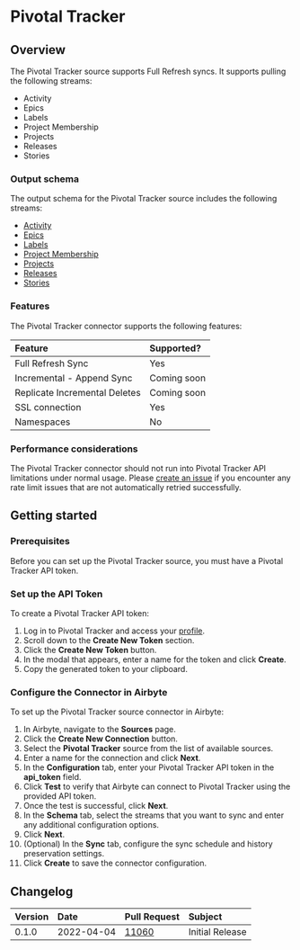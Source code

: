 # Pivotal Tracker

## Overview

The Pivotal Tracker source supports Full Refresh syncs. It supports pulling the following streams:

- Activity
- Epics
- Labels
- Project Membership
- Projects
- Releases
- Stories

### Output schema

The output schema for the Pivotal Tracker source includes the following streams:

- [Activity](https://www.pivotaltracker.com/help/api/rest/v5#Activity)
- [Epics](https://www.pivotaltracker.com/help/api/rest/v5#Epics)
- [Labels](https://www.pivotaltracker.com/help/api/rest/v5#Labels)
- [Project Membership](https://www.pivotaltracker.com/help/api/rest/v5#Project_Memberships)
- [Projects](https://www.pivotaltracker.com/help/api/rest/v5#Projects)
- [Releases](https://www.pivotaltracker.com/help/api/rest/v5#Releases)
- [Stories](https://www.pivotaltracker.com/help/api/rest/v5#Stories)

### Features

The Pivotal Tracker connector supports the following features:

| Feature                       | Supported? |
| :---------------------------- | :--------- |
| Full Refresh Sync             | Yes        |
| Incremental - Append Sync     | Coming soon|
| Replicate Incremental Deletes | Coming soon|
| SSL connection                | Yes        |
| Namespaces                    | No         |

### Performance considerations

The Pivotal Tracker connector should not run into Pivotal Tracker API limitations under normal usage. Please [create an issue](https://github.com/airbytehq/airbyte/issues) if you encounter any rate limit issues that are not automatically retried successfully.

## Getting started

### Prerequisites

Before you can set up the Pivotal Tracker source, you must have a Pivotal Tracker API token.

### Set up the API Token

To create a Pivotal Tracker API token:

1. Log in to Pivotal Tracker and access your [profile](https://www.pivotaltracker.com/profile).
2. Scroll down to the **Create New Token** section.
3. Click the **Create New Token** button.
4. In the modal that appears, enter a name for the token and click **Create**.
5. Copy the generated token to your clipboard.

### Configure the Connector in Airbyte

To set up the Pivotal Tracker source connector in Airbyte:

1. In Airbyte, navigate to the **Sources** page.
2. Click the **Create New Connection** button.
3. Select the **Pivotal Tracker** source from the list of available sources.
4. Enter a name for the connection and click **Next**.
5. In the **Configuration** tab, enter your Pivotal Tracker API token in the **api_token** field.
6. Click **Test** to verify that Airbyte can connect to Pivotal Tracker using the provided API token.
7. Once the test is successful, click **Next**.
8. In the **Schema** tab, select the streams that you want to sync and enter any additional configuration options.
9. Click **Next**.
10. (Optional) In the **Sync** tab, configure the sync schedule and history preservation settings.
11. Click **Create** to save the connector configuration.

## Changelog

| Version | Date       | Pull Request                                             | Subject         |
| :------ | :--------- | :------------------------------------------------------- | :-------------- |
| 0.1.0   | 2022-04-04 | [11060](https://github.com/airbytehq/airbyte/pull/11060) | Initial Release |